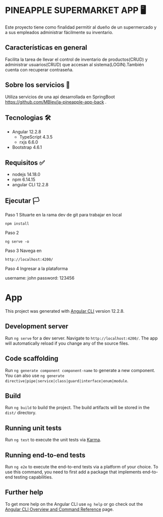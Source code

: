 # PINEAPPLE SUPERMARKET APP 🖥️
Este proyecto tiene como finalidad permitir al dueño de un supermercado y a sus empleados administrar fácilmente su inventario.

## Características en general
Facilita la tarea de llevar el control de inventario de productos(CRUD) y administrar usuarios(CRUD) que accesan al sistema(LOGIN).También cuenta con recuperar contraseña.

## Sobre los servicios 📖
Utiliza servicios de una api desarrollada en SpringBoot https://github.com/MBlev/ja-pineapple-app-back .

## Tecnologias 🛠️
- Angular 12.2.8
    - TypeScript 4.3.5
    - rxjs 6.6.0
- Bootstrap 4.6.1

## Requisitos ✅
- nodejs 14.18.0
- npm 6.14.15
- angular CLI 12.2.8

## Ejecutar 🏳️
Paso 1
Situarte en la rama dev de git para trabajar en local
```
npm install
```
Paso 2
```
ng serve -o
```
Paso 3
Navega en
```
http://localhost:4200/
```
Paso 4
Ingresar a la plataforma

username: john
password: 123456

# App

This project was generated with [Angular CLI](https://github.com/angular/angular-cli) version 12.2.8.

## Development server

Run `ng serve` for a dev server. Navigate to `http://localhost:4200/`. The app will automatically reload if you change any of the source files.

## Code scaffolding

Run `ng generate component component-name` to generate a new component. You can also use `ng generate directive|pipe|service|class|guard|interface|enum|module`.

## Build

Run `ng build` to build the project. The build artifacts will be stored in the `dist/` directory.

## Running unit tests

Run `ng test` to execute the unit tests via [Karma](https://karma-runner.github.io).

## Running end-to-end tests

Run `ng e2e` to execute the end-to-end tests via a platform of your choice. To use this command, you need to first add a package that implements end-to-end testing capabilities.

## Further help

To get more help on the Angular CLI use `ng help` or go check out the [Angular CLI Overview and Command Reference](https://angular.io/cli) page.

